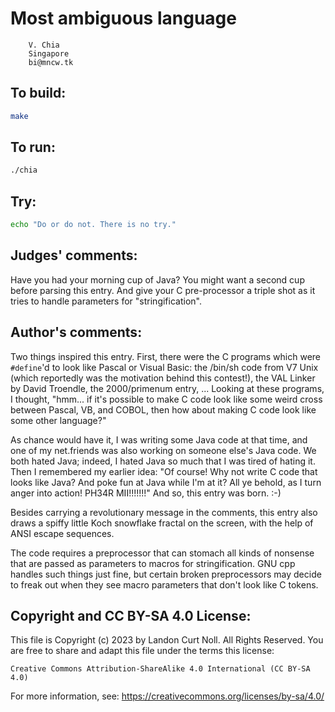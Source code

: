 # Most ambiguous language

        V. Chia
        Singapore
        bi@mncw.tk

## To build:

```sh
make
```

## To run:

```sh
./chia
```

## Try:

```sh
echo "Do or do not. There is no try."
```

## Judges' comments:

Have you had your morning cup of Java?  You might want a
second cup before parsing this entry.  And give your C
pre-processor a triple shot as it tries to handle parameters
for "stringification".

## Author's comments:

Two things inspired this entry. First, there were the C programs which were
`#define`'d to look like Pascal or Visual Basic: the /bin/sh code from V7 Unix
(which reportedly was the motivation behind this contest!), the VAL Linker by
David Troendle, the 2000/primenum entry, ... Looking at these programs, I
thought, "hmm... if it's possible to make C code look like some weird cross
between Pascal, VB, and COBOL, then how about making C code look like some
other language?"

As chance would have it, I was writing some Java code at that time, and one of
my net.friends was also working on someone else's Java code. We both hated
Java; indeed, I hated Java so much that I was tired of hating it. Then I
remembered my earlier idea: "Of course! Why not write C code that looks like
Java? And poke fun at Java while I'm at it? All ye behold, as I turn anger
into action! PH34R MII!!!!!!!" And so, this entry was born. :-)

Besides carrying a revolutionary message in the comments, this entry also
draws a spiffy little Koch snowflake fractal on the screen, with the help of
ANSI escape sequences.

The code requires a preprocessor that can stomach all kinds of nonsense that
are passed as parameters to macros for stringification. GNU cpp handles such
things just fine, but certain broken preprocessors may decide to freak out
when they see macro parameters that don't look like C tokens.

## Copyright and CC BY-SA 4.0 License:

This file is Copyright (c) 2023 by Landon Curt Noll.  All Rights Reserved.
You are free to share and adapt this file under the terms this license:

    Creative Commons Attribution-ShareAlike 4.0 International (CC BY-SA 4.0)

For more information, see: https://creativecommons.org/licenses/by-sa/4.0/
